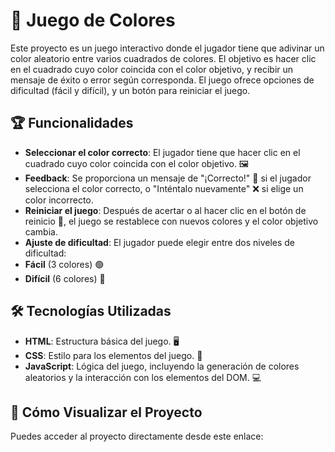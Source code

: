 # 🎨 Juego de Colores

Este proyecto es un juego interactivo donde el jugador tiene que adivinar un color aleatorio entre varios cuadrados de colores. El objetivo es hacer clic en el cuadrado cuyo color coincida con el color objetivo, y recibir un mensaje de éxito o error según corresponda. El juego ofrece opciones de dificultad (fácil y difícil), y un botón para reiniciar el juego.

## 🏆 Funcionalidades

- **Seleccionar el color correcto**: El jugador tiene que hacer clic en el cuadrado cuyo color coincida con el color objetivo. 🖼️
- **Feedback**: Se proporciona un mensaje de "¡Correcto!" 🎉 si el jugador selecciona el color correcto, o "Inténtalo nuevamente" ❌ si elige un color incorrecto.
- **Reiniciar el juego**: Después de acertar o al hacer clic en el botón de reinicio 🔄, el juego se restablece con nuevos colores y el color objetivo cambia.
- **Ajuste de dificultad**: El jugador puede elegir entre dos niveles de dificultad:
- **Fácil** (3 colores) 🟢
- **Difícil** (6 colores) 🔴

## 🛠️ Tecnologías Utilizadas

- **HTML**: Estructura básica del juego. 🖥️
- **CSS**: Estilo para los elementos del juego. 🎨
- **JavaScript**: Lógica del juego, incluyendo la generación de colores aleatorios y la interacción con los elementos del DOM. 💻

## 🚀 Cómo Visualizar el Proyecto

Puedes acceder al proyecto directamente desde este enlace: 